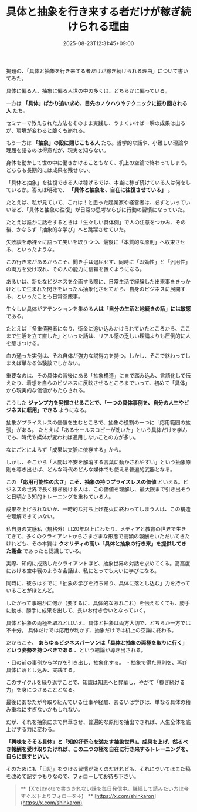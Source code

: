﻿---
title: "具体と抽象を行き来する者だけが稼ぎ続けられる理由"
date: 2025-08-23T12:31:45+09:00
draft: false
---

掲題の、「具体と抽象を行き来する者だけが稼ぎ続けられる理由」について書いてみた。


具体に偏る人、抽象に偏る人世の中の多くは、どちらかに偏っている。

一方は **「具体」ばかり追い求め、目先のノウハウやテクニックに振り回される人** たち。

セミナーで教えられた方法をそのまま実践し、うまくいけば一瞬の成果は出るが、環境が変わると脆くも崩れる。



もう一方は **「抽象」の殻に閉じこもる人** たち。哲学的な話や、小難しい理論や理屈を語るのは得意だが、現実を知らない。

身体を動かして世の中に働きかけることもなく、机上の空論で終わってしまう。どちらも長期的には成果を残せない。



「具体と抽象」を往復できる人は稼げるでは、本当に稼ぎ続けている人は何をしているか。答えは明確で、 **「具体と抽象を、自在に往復させている」** 。

たとえば、私が見ていて、これは！と思った起業家や経営者は、必ずといっていいほど、「具体と抽象の往復」が日常の思考ならびに行動の習慣になっていた。



たとえば誰かに話をするときは「生々しい具体例」で人の注意をつかみ、その後、かならず「抽象的な学び」へと跳躍させていた。

失敗談を赤裸々に語って笑いを取りつつ、最後に「本質的な原則」へ収束させる、といったような。

この行き来があるからこそ、聞き手は退屈せず、同時に「即効性」と「汎用性」の両方を受け取れ、その人の能力に信頼を置くようになる。



あるいは、新たなビジネスを企画する際に、日常生活で経験した出来事をきっかけとして生まれた閃きをいったん抽象化させてから、自身のビジネスに展開する、といったことも日常茶飯事。



生々しい具体がアテンションを集める**人は「自分の生活と地続きの話」には敏感** である。

たとえば「多重債務者になり、街金に追い込みかけられていたところから、ここまで生活を立て直した」といった話は、リアル感の乏しい理論よりも圧倒的に人を惹きつける。

血の通った実例は、それ自体が強力な説得力を持つ。しかし、そこで終わってしまえば単なる体験談でしかない。



重要なのは、その具体の背後にある「抽象構造」にまで踏み込み、言語化して伝えたり、着想を自らのビジネスに反映させるところまでいって、初めて「具体」から現実的な価値がもたらされる。

こうした **ジャンプ力を発揮させることで、「一つの具体事例を、自分の人生やビジネスに転用」できる** ようになる。



抽象がプライスレスの価値を生むところで、抽象の役割の一つに「応用範囲の拡張」がある。
たとえば「あるセールスコピーが効いた」という具体だけを学んでも、時代や媒体が変われば通用しないことの方が多い。

なにごとによらず「成果は文脈に依存する」から。

しかし、そこから「人間は不安を解消する言葉に動かされやすい」という抽象原則を導き出せば、どんな時代のどんな媒体でも使える普遍的武器となる。



この **「応用可能性の広さ」こそ、抽象の持つプライスレスの価値** といえる。ビジネスの世界で長く稼ぎ続ける人は、この価値を理解し、最大限まで引き出そうと日頃から知的トレーニングを重ねている人。

成果を上げられないか、一時的な打ち上げ花火に終わってしまう人は、この構造を理解できていない。



私自身の実感私（規格外）は20年以上にわたり、メディアと教育の世界で生きてきて、多くのクライアントからさまざまな形態で高額の報酬をいただいてきたけれども、その本質は **クオリティの高い「具体と抽象の行き来」を提供してきた謝金** であったと認識している。

実際、知的に成熟したクライアントほど、抽象世界の対話を求めてくる。高高度における空中戦のような会話は、私にとっても大いに学びになる。



同時に、彼らはすでに「抽象の学びを持ち帰り、具体に落とし込む」力を持っていることがほとんど。

したがって事細かに何か（要するに、具体的なあれこれ）を伝えなくても、勝手に動き、勝手に成果を出して、長いお付き合いとなっていく。



具体と抽象の両極を取れとはいえ、具体と抽象は両方大切で、どちらか一方では不十分。
具体だけでは応用が利かず、抽象だけでは机上の空論に終わる。

だからこそ、 **あらゆるビジネスパーソンは「具体と抽象の両極を取りに行く」という姿勢を持つべきである** 、という結論が導き出される。

・目の前の事例から学びを引き出し、抽象化する。
・抽象で得た原則を、再び具体に落とし込み、実践する。

このサイクルを繰り返すことで、知識は知恵へと昇華し、やがて「稼ぎ続ける力」を身につけることとなる。



最後にあなたが今取り組んでいる仕事や経験、あるいは学びは、単なる具体の積み重ねにすぎないかもしれない。

だが、それを抽象にまで昇華させ、普遍的な原則を抽出できれば、人生全体を底上げする力に変わる。



**「興味をそそる具体」と「知的好奇心を満たす抽象世界」。成果を上げ、然るべき報酬を受け取りたければ、この二つの極を自在に行き来するトレーニングを、自らに課すといい。**

そのためにも「日記」をつける習慣が効くのだけれども、それについてはまた稿を改めて記すつもりなので、フォローしてお待ち下さい。

> **【Xではnoteで書ききれない話を毎日発信中。継続して読みたい方は今すぐ以下よりフォローを↓】
> ** [https://x.com/shinkaron](https://x.com/shinkaron)